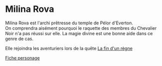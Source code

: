 # Milina Rova

Milina Rova est l'archi prêtresse du temple de Pélor d'Everton.  
On comprendra aisément pourquoi le raquette des membres du Chevalier Noir n'a pas réussi sur elle. La magie divine est une bonne aide dans ce genre de cas.  


Elle rejoindra les aventuriers lors de la quête [La fin d'un règne](../../2-Quetes/3-%20la%20fin%20d%27un%20r%C3%A8gne.md)


[Fiche personage](https://ddb.ac/characters/57070808/kJYMIT)

